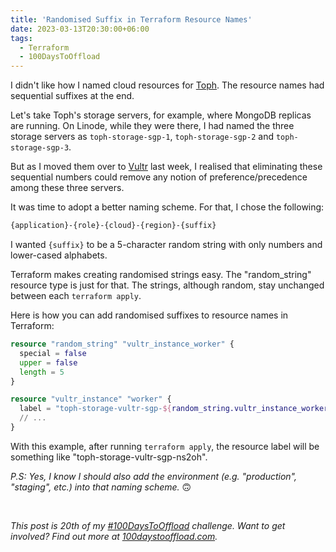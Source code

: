 ```yaml
---
title: 'Randomised Suffix in Terraform Resource Names'
date: 2023-03-13T20:30:00+06:00
tags:
  - Terraform
  - 100DaysToOffload
---
```


I didn't like how I named cloud resources for [Toph](https://toph.co). The resource names had sequential suffixes at the end.

Let's take Toph's storage servers, for example, where MongoDB replicas are running. On Linode, while they were there, I had named the three storage servers as `toph-storage-sgp-1`, `toph-storage-sgp-2` and `toph-storage-sgp-3`.

But as I moved them over to [Vultr](https://www.vultr.com/?ref=8025299) last week, I realised that eliminating these sequential numbers could remove any notion of preference/precedence among these three servers.

It was time to adopt a better naming scheme. For that, I chose the following:

``` txt {linenos=false}
{application}-{role}-{cloud}-{region}-{suffix}
```

I wanted `{suffix}` to be a 5-character random string with only numbers and lower-cased alphabets.

Terraform makes creating randomised strings easy. The "random_string" resource type is just for that. The strings, although random, stay unchanged between each `terraform apply`.

Here is how you can add randomised suffixes to resource names in Terraform:

``` tf
resource "random_string" "vultr_instance_worker" {
  special = false
  upper = false
  length = 5
}

resource "vultr_instance" "worker" {
  label = "toph-storage-vultr-sgp-${random_string.vultr_instance_worker.result}"
  // ...
}
```

With this example, after running `terraform apply`, the resource label will be something like "toph-storage-vultr-sgp-ns2oh".

_P.S: Yes, I know I should also add the environment (e.g. "production", "staging", etc.) into that naming scheme._ 🙃

<br>

_This post is 20th of my [#100DaysToOffload](/tags/100daystooffload/) challenge. Want to get involved? Find out more at [100daystooffload.com](https://100daystooffload.com/)._
